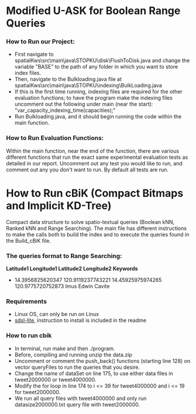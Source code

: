 # Modified U-ASK for Boolean Range Queries

### How to Run our Project:
* First navigate to spatialKws\src\main\java\STOPKU\disk\FlushToDisk.java and change the variable "BASE" to the path of any folder in which you want to store index files.
* Then, navigate to the Bulkloading.java file at spatialKws\src\main\java\STOPKU\indexing\BulkLoading.java
* If this is the first time running, indexing files are required for the other evaluation functions; to have the program make the indexing files uncomment out the following under main (near the start): "var_capacity_indexing_time(capacities);"
* Run Bulkloading.java, and it should begin running the code within the main function.

### How to Run Evaluation Functions:
Within the main function, near the end of the function, there are various different functions that run the exact same experimental evaluation tests as detailed in our report.
Uncomment out any test you would like to run, and comment out any you don't want to run. By default all tests are run.


# How to Run cBiK (Compact Bitmaps and Implicit KD-Tree)

Compact data structure to solve spatio-textual queries (Boolean kNN, Ranked kNN and Range Searching).
The main file has different instructions to make the calls both to build the index and to execute the queries found in the Build_cBiK file.

### The queries format to Range Searching:

**Latitude1 Longitude1 Latitude2 Longitude2 Keywords**

* 14.3956825620347 120.9119237743221 14.45925975974265 120.9775720752873 Imus Edwin Cavite

### Requirements
* Linux OS, can only be run on Linux
* [sdsl-lite](https://github.com/simongog/sdsl-lite), instruction to install is included in the readme 

### How to run cbik
* In terminal, run make and then ./program.
* Before, compiling and running unzip the data.zip
* Uncomment or comment the push_back() functions (starting line 128) on vector queryFiles to run the queries that you desire.
* Change the name of dataSet on line 175, to use either data files in tweet2000000 or tweet4000000.
* Modify the for loop in line 174 to i <= 39 for tweet4000000 and i <= 19 for tweet2000000.
* We run all query files with tweet4000000 and only run datasize2000000.txt query file with tweet2000000.


